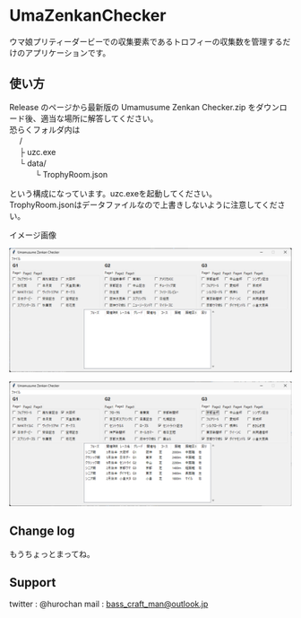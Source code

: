 # UmaZenkanChecker

ウマ娘プリティーダービーでの収集要素であるトロフィーの収集数を管理するだけのアプリケーションです。

## 使い方

Release のページから最新版の Umamusume Zenkan Checker.zip をダウンロード後、適当な場所に解答してください。<br>
恐らくフォルダ内は
<br>
　 /<br>
　 ├ uzc.exe<br>
　 └ data/<br>
　　　 └ TrophyRoom.json<br>

という構成になっています。uzc.exeを起動してください。<br>
TrophyRoom.jsonはデータファイルなので上書きしないように注意してください。

イメージ画像

<img src="https://github.com/huroshokunin/UmaZenkanChecker/blob/%E9%9B%91%E5%A4%9A/img/gui-1.png"><br>

<img src="https://github.com/huroshokunin/UmaZenkanChecker/blob/%E9%9B%91%E5%A4%9A/img/gui-2.png"><br>


## Change log

もうちょっとまってね。

## Support

twitter : @hurochan
mail :  bass_craft_man@outlook.jp